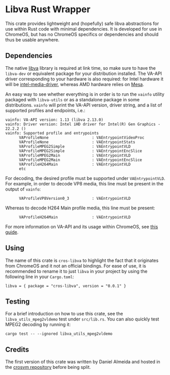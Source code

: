 # Libva Rust Wrapper

This crate provides lightweight and (hopefully) safe libva abstractions for use
within Rust code with minimal dependencies. It is developed for use in
ChromeOS, but has no ChromeOS specifics or dependencies and should thus be
usable anywhere.

## Dependencies

The native [libva](https://github.com/intel/libva) library is required at link
time, so make sure to have the `libva-dev` or equivalent package for your
distribution installed. The VA-API driver corresponding to your hardware is
also required: for Intel hardware it will be
[intel-media-driver](https://github.com/intel/media-driver), whereas AMD
hardware relies on [Mesa](https://gitlab.freedesktop.org/mesa/mesa).

An easy way to see whether everything is in order is to run the `vainfo`
utility packaged with `libva-utils` or as a standalone package in some
distributions. `vainfo` will print the VA-API version, driver string, and a
list of supported profiles and endpoints, i.e.:

```
vainfo: VA-API version: 1.13 (libva 2.13.0)
vainfo: Driver version: Intel iHD driver for Intel(R) Gen Graphics - 22.2.2 ()
vainfo: Supported profile and entrypoints
      VAProfileNone                   : VAEntrypointVideoProc
      VAProfileNone                   : VAEntrypointStats
      VAProfileMPEG2Simple            : VAEntrypointVLD
      VAProfileMPEG2Simple            : VAEntrypointEncSlice
      VAProfileMPEG2Main              : VAEntrypointVLD
      VAProfileMPEG2Main              : VAEntrypointEncSlice
      VAProfileH264Main               : VAEntrypointVLD
      etc
```

For decoding, the desired profile must be supported under `VAEntrypointVLD`.
For example, in order to decode VP8 media, this line must be present in the
output of `vainfo`:

```
      VAProfileVP8Version0_3          : VAEntrypointVLD
```

Whereas to decode H264 Main profile media, this line must be present:

```
      VAProfileH264Main               : VAEntrypointVLD
```

For more information on VA-API and its usage within ChromeOS, see [this
guide](https://chromium.googlesource.com/chromium/src/+/master/docs/gpu/vaapi.md).

## Using

The name of this crate is `cros-libva` to highlight the fact that it originates
from ChromeOS and it not an official bindings. For ease of use, it is
recommended to rename it to just `libva` in your project by using the following
line in your `Cargo.toml`:

```
libva = { package = "cros-libva", version = "0.0.1" }
```

## Testing

For a brief introduction on how to use this crate, see the
`libva_utils_mpeg2vldemo` test under `src/lib.rs`. You can also quickly test
MPEG2 decoding by running it:

```
cargo test -- --ignored libva_utils_mpeg2vldemo
```

## Credits

The first version of this crate was written by Daniel Almeida and hosted in the
[crosvm repository](https://chromium.googlesource.com/crosvm/crosvm/) before
being split.
